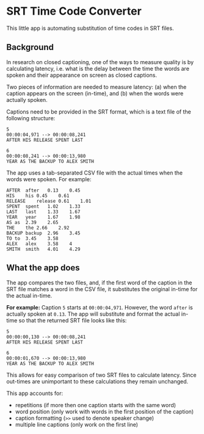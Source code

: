 # SRT Time Code Converter

This little app is automating substitution of time codes in SRT files.

## Background

In research on closed captioning, one of the ways to measure quality is by calculating latency, i.e. what is the delay between the time the words are spoken and their appearance on screen as closed captions. 

Two pieces of information are needed to measure latency: (a) when the caption appears on the screen (in-time), and (b) when the words were actually spoken.

Captions need to be provided in the SRT format, which is a text file of the following structure:

`5`  
`00:00:04,971 --> 00:00:08,241`  
`AFTER HIS RELEASE SPENT LAST`  
` `  
`6`  
`00:00:08,241 --> 00:00:13,980`  
`YEAR AS THE BACKUP TO ALEX SMITH`

The app uses a tab-separated CSV file with the actual times when the words were spoken. For example:

`AFTER	after	0.13	0.45`  
`HIS	his	0.45	0.61`  
`RELEASE	release	0.61	1.01`  
`SPENT	spent	1.02	1.33`  
`LAST	last	1.33	1.67`  
`YEAR	year	1.67	1.98`  
`AS	as	2.39	2.65`  
`THE	the	2.66	2.92`  
`BACKUP	backup	2.96	3.45`  
`TO	to	3.45	3.58`  
`ALEX	alex	3.58	4`  
`SMITH	smith	4.01	4.29`  

## What the app does

The app compares the two files, and, if the first word of the caption in the SRT file matches a word in the CSV file, it substitutes the original in-time for the actual in-time.

**For example:** Caption `5` starts at `00:00:04,971`. However, the word `after` is actually spoken at `0.13`. The app will substitute and format the actual in-time so that the returned SRT file looks like this:

`5`  
`00:00:00,130 --> 00:00:08,241`  
`AFTER HIS RELEASE SPENT LAST`  
` `  
`6`  
`00:00:01,670 --> 00:00:13,980`  
`YEAR AS THE BACKUP TO ALEX SMITH`

This allows for easy comparison of two SRT files to calculate latency. Since out-times are unimportant to these calculations they remain unchanged.

This app accounts for:
* repetitions (if more then one caption starts with the same word)
* word position (only work with words in the first position of the caption)
* caption formatting (`>>` used to denote speaker change)
* multiple line captions (only work on the first line)
